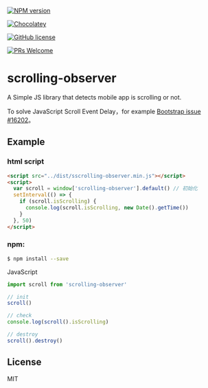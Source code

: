 
[![NPM version](https://img.shields.io/npm/v/scrolling-observer.svg?style=flat)](https://www.npmjs.org/package/scrolling-observer)

[![Chocolatey](https://img.shields.io/chocolatey/dt/scriptcs.svg)](https://www.npmjs.com/package/scrolling-observer)

[![GitHub license](https://img.shields.io/badge/license-MIT-blue.svg)](https://github.com/Leo555/isScrolling/blob/master/LICENSE)

[![PRs Welcome](https://img.shields.io/badge/PRs-welcome-brightgreen.svg)](https://github.com/Leo555/isScrolling/pulls)


# scrolling-observer

A Simple JS library that detects mobile app is scrolling or not.

To solve JavaScript Scroll Event Delay，for example [Bootstrap issue #16202](https://github.com/twbs/bootstrap/issues/16202)。

## Example

### html script


```html
<script src="../dist/sscrolling-observer.min.js"></script>
<script>
  var scroll = window['scrolling-observer'].default() // 初始化
  setInterval(() => {
    if (scroll.isScrolling) {
      console.log(scroll.isScrolling, new Date().getTime())
    }
  }, 50)
</script>
```

### npm: 

```sh
$ npm install --save
```

JavaScript

```javascript
import scroll from 'scrolling-observer'

// init
scroll()

// check
console.log(scroll().isScrolling)

// destroy
scroll().destroy()
```

## License

MIT
